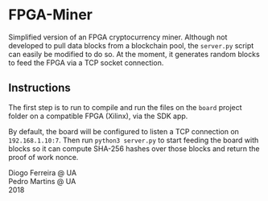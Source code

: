 # FPGA-Miner

Simplified version of an FPGA cryptocurrency miner. Although not developed to pull data blocks 
from a blockchain pool, the `server.py` script can easily be modified to do so. At the moment,
it generates random blocks to feed the FPGA via a TCP socket connection.

## Instructions

The first step is to run to compile and run the files on the `board` project folder on a compatible
FPGA (Xilinx), via the SDK app.

By default, the board will be configured to listen a TCP connection on `192.168.1.10:7`. Then run 
`python3 server.py` to start feeding the board with blocks so it can compute SHA-256 hashes over those blocks
and return the proof of work nonce.

Diogo Ferreira @ UA  
Pedro Martins @ UA  
2018
